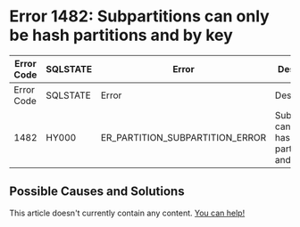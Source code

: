 
# Error 1482: Subpartitions can only be hash partitions and by key


| Error Code | SQLSTATE | Error | Description |
| --- | --- | --- | --- |
| Error Code | SQLSTATE | Error | Description |
| 1482 | HY000 | ER_PARTITION_SUBPARTITION_ERROR | Subpartitions can only be hash partitions and by key |




## Possible Causes and Solutions


This article doesn't currently contain any content. [You can help!](/en/writing-and-editing-knowledge-base-articles/)

